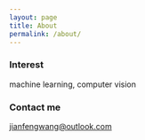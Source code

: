 ```yaml
---
layout: page
title: About
permalink: /about/
---
```



### Interest

machine learning, computer vision

### Contact me

[jianfengwang@outlook.com](mailto:jianfengwang@outlook.com)
